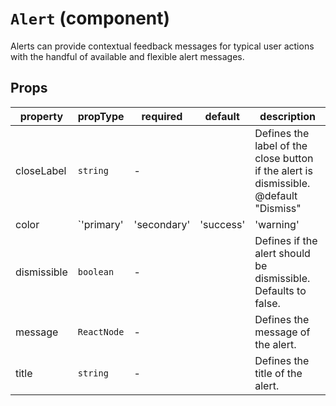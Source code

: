 # `Alert` (component)

Alerts can provide contextual feedback messages for typical user actions
with the handful of available and flexible alert messages.
## Props
| property | propType | required | default | description |
|----------|----------|----------|---------|-------------|
|closeLabel|`string`|-||Defines the label of the close button if the alert is dismissible. @default "Dismiss"|
|color|`'primary' | 'secondary' | 'success' | 'warning' | 'danger' | 'info' | 'light' | 'dark'`|-||Defines the color of the alert. Defaults to primary. @default "primary"|
|dismissible|`boolean`|-||Defines if the alert should be dismissible. Defaults to false.|
|message|`ReactNode`|-||Defines the message of the alert.|
|title|`string`|-||Defines the title of the alert.|
